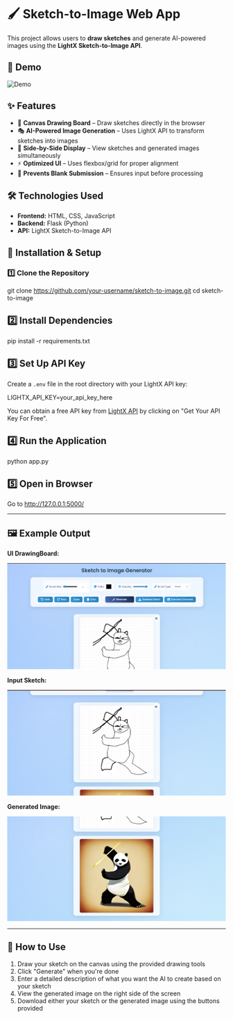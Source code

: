 # 🖌️ Sketch-to-Image Web App

This project allows users to **draw sketches** and generate AI-powered images using the **LightX Sketch-to-Image API**.

## 📸 Demo

![Demo](demo_screenshot.png)

## ✨ Features

- 🎨 **Canvas Drawing Board** – Draw sketches directly in the browser
- 🎭 **AI-Powered Image Generation** – Uses LightX API to transform sketches into images
- 📌 **Side-by-Side Display** – View sketches and generated images simultaneously
- ⚡ **Optimized UI** – Uses flexbox/grid for proper alignment
- 🚫 **Prevents Blank Submission** – Ensures input before processing

## 🛠️ Technologies Used

- **Frontend:** HTML, CSS, JavaScript
- **Backend:** Flask (Python)
- **API:** LightX Sketch-to-Image API

## 🚀 Installation & Setup

### 1️⃣ Clone the Repository

git clone https://github.com/your-username/sketch-to-image.git
cd sketch-to-image

## 2️⃣ Install Dependencies

pip install -r requirements.txt

## 3️⃣ Set Up API Key

Create a `.env` file in the root directory with your LightX API key:

LIGHTX_API_KEY=your_api_key_here

You can obtain a free API key from [LightX API](https://www.lightxeditor.com/api/) by clicking on "Get Your API Key For Free".

## 4️⃣ Run the Application

python app.py

## 5️⃣ Open in Browser

Go to http://127.0.0.1:5000/

---

## 🖼️ Example Output

**UI DrawingBoard:**

![UI](static\temp_images\ui.png)

**Input Sketch:**

![Sketch](static\temp_images\input.png)

**Generated Image:**

![Result](static\temp_images\output.png)

---


## 📝 How to Use

1. Draw your sketch on the canvas using the provided drawing tools
2. Click "Generate" when you're done
3. Enter a detailed description of what you want the AI to create based on your sketch
4. View the generated image on the right side of the screen
5. Download either your sketch or the generated image using the buttons provided
